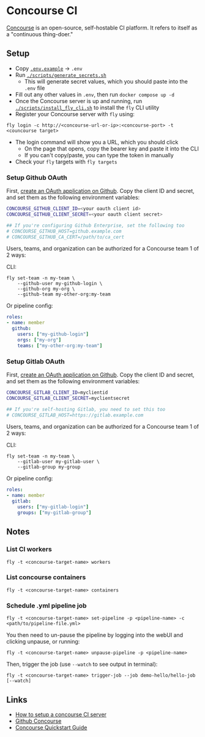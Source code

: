 # Concourse CI

[Concourse](https://concourse-ci.org) is an open-source, self-hostable CI platform. It refers to itself as a "continuous thing-doer."

## Setup

- Copy [`.env.example`](./.env.example) -> `.env`
- Run [`./scripts/generate_secrets.sh`](./scripts/generate_secrets.sh)
    - This will generate secret values, which you should paste into the `.env` file
- Fill out any other values in `.env`, then run `docker compose up -d`
- Once the Concourse server is up and running, run [`./scripts/install_fly_cli.sh`](./scripts/install_fly_cli.sh) to install the `fly` CLI utility
- Register your Concourse server with `fly` using:

```shell
fly login -c http://<concourse-url-or-ip>:<concourse-port> -t <councourse target>
```

- The login command will show you a URL, which you should click
    - On the page that opens, copy the bearer key and paste it into the CLI
    - If you can't copy/paste, you can type the token in manually
- Check your `fly` targets with `fly targets`

### Setup Github OAuth

First, [create an OAuth application on Github](https://github.com/settings/applications/new). Copy the client ID and secret, and set them as the following environment variables:

```bash
CONCOURSE_GITHUB_CLIENT_ID=<your oauth client id>
CONCOURSE_GITHUB_CLIENT_SECRET=<your oauth client secret>

## If you're configuring Github Enterprise, set the following too
# CONCOURSE_GITHUB_HOST=github.example.com
# CONCOURSE_GITHUB_CA_CERT=/path/to/ca_cert
```

Users, teams, and organization can be authorized for a Concourse team 1 of 2 ways:

CLI:

```shell
fly set-team -n my-team \
    --github-user my-github-login \
    --github-org my-org \
    --github-team my-other-org:my-team
```

Or pipeline config:

```yaml
roles:
- name: member
  github:
    users: ["my-github-login"]
    orgs: ["my-org"]
    teams: ["my-other-org:my-team"]
```

### Setup Gitlab OAuth

First, [create an OAuth application on Github](https://github.com/settings/applications/new). Copy the client ID and secret, and set them as the following environment variables:

```bash
CONCOURSE_GITLAB_CLIENT_ID=myclientid
CONCOURSE_GITLAB_CLIENT_SECRET=myclientsecret

## If you're self-hosting Gitlab, you need to set this too
# CONCOURSE_GITLAB_HOST=https://gitlab.example.com
```

Users, teams, and organization can be authorized for a Concourse team 1 of 2 ways:

CLI:

```shell
fly set-team -n my-team \
    --gitlab-user my-gitlab-user \
    --gitlab-group my-group
```

Or pipeline config:

```yaml
roles:
- name: member
  gitlab:
    users: ["my-gitlab-login"]
    groups: ["my-gitlab-group"]
```

## Notes

### List CI workers

```shell
fly -t <concourse-target-name> workers
```

### List concourse containers

```shell
fly -t <concourse-target-name> containers
```

### Schedule .yml pipeline job

```shell
fly -t <concourse-target-name> set-pipeline -p <pipeline-name> -c <path/to/pipeline-file.yml>
```

You then need to un-pause the pipeline by logging into the webUI and clicking unpause, or running:

```shell
fly -t <concourse-target-name> unpause-pipeline -p <pipeline-name>
```

Then, trigger the job (use `--watch` to see output in terminal):

```shell
fly -t <concourse-target-name> trigger-job --job demo-hello/hello-job [--watch]
```

## Links

- [How to setup a concourse CI server](https://dev.to/ruanbekker/how-to-setup-a-concourse-ci-server-597g)
- [Github Concourse](https://github.com/concourse/concourse)
- [Concourse Quickstart Guide](https://concourse-ci.org/quick-start.html)
